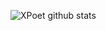 ![XPoet github stats](https://github-readme-stats.vercel.app/api?username=ShoutongLiu&show_icons=true)

<!-- 编程语言统计 -->
<!-- [![Top Langs](https://github-readme-stats.vercel.app/api/top-langs/?username=ShoutongLiu&hide=html,css)](https://github.com/ShoutongLiu) -->
